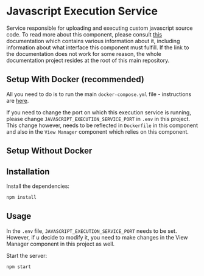 # Javascript Execution Service

Service responsible for uploading and executing custom javascript source code. To read more about this component, please consult [this](https://marekstef.github.io/storage-system-documentation/docs/main-system/js-execution-service/introduction) documentation which contains various information about it, including information about what interface this component must fulfill. If the link to the documentation does not work for some reason, the whole documentation project resides at the root of this main repository.

## Setup With Docker (recommended)

All you need to do is to run the main `docker-compose.yml` file - instructions are [here](../../).

If you need to change the port on which this execution service is running, please change `JAVASCRIPT_EXECUTION_SERVICE_PORT` in `.env` in this project. This change however, needs to be reflected in `Dockerfile` in this component and also in the `View Manager` component which relies on this component.

## Setup Without Docker

## Installation

Install the dependencies:

```bash
npm install
```

## Usage

In the `.env` file, `JAVASCRIPT_EXECUTION_SERVICE_PORT` needs to be set. However, if u decide to modify it, you need to make changes in the View Manager component in this project as well.

Start the server:

```bash
npm start
```